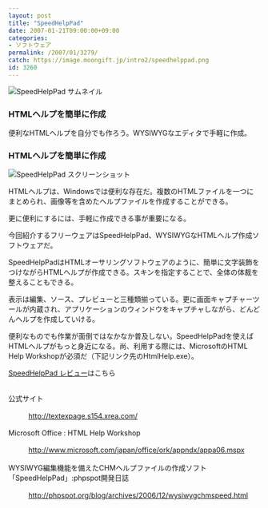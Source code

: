 ```yaml
---
layout: post
title: "SpeedHelpPad"
date: 2007-01-21T09:00:00+09:00
categories:
- ソフトウェア
permalink: /2007/01/3279/
catch: https://image.moongift.jp/intro2/speedhelppad.png
id: 3260
---
```

 ![SpeedHelpPad サムネイル](https://image.moongift.jp/intro2/speedhelppad.t.png "SpeedHelpPad サムネイル")
  

### HTMLヘルプを簡単に作成
  
便利なHTMLヘルプを自分でも作ろう。WYSIWYGなエディタで手軽に作成。  
<!--more-->  

### HTMLヘルプを簡単に作成
  

![SpeedHelpPad スクリーンショット](https://image.moongift.jp/intro2/speedhelppad.png "SpeedHelpPad スクリーンショット")

  

HTMLヘルプは、Windowsでは便利な存在だ。複数のHTMLファイルを一つにまとめられ、画像等を含めたヘルプファイルを作成することができる。

  

更に便利にするには、手軽に作成できる事が重要になる。

  

今回紹介するフリーウェアはSpeedHelpPad、WYSIWYGなHTMLヘルプ作成ソフトウェアだ。

  

SpeedHelpPadはHTMLオーサリングソフトウェアのように、簡単に文字装飾をつけながらHTMLヘルプが作成できる。スキンを指定することで、全体の体裁を整えることもできる。

  

表示は編集、ソース、プレビューと三種類揃っている。更に画面キャプチャーツールが内蔵され、アプリケーションのウィンドウをキャプチャしながら、どんどんヘルプを作成していける。

  

便利なものでも作業が面倒ではなかなか普及しない。SpeedHelpPadを使えばHTMLヘルプがもっと身近になる。尚、利用する際には、MicrosoftのHTML Help Workshopが必須だ（下記リンク先のHtmlHelp.exe）。

  

[SpeedHelpPad レビュー](http://fw.moongift.jp/review/i-3281.html)はこちら

  
<dl>
<br><dt>公式サイト</dt>
<br><dd><a href="http://textexpage.s154.xrea.com/" target="_blank">http://textexpage.s154.xrea.com/</a></dd>
<br><dt>Microsoft Office : HTML Help Workshop</dt>
<br><dd><a href="http://www.microsoft.com/japan/office/ork/appndx/appa06.mspx" target="_blank">http://www.microsoft.com/japan/office/ork/appndx/appa06.mspx</a></dd>
<br><dt>WYSIWYG編集機能を備えたCHMヘルプファイルの作成ソフト「SpeedHelpPad」:phpspot開発日誌</dt>
<br><dd><a href="http://phpspot.org/blog/archives/2006/12/wysiwygchmspeed.html" target="_blank">http://phpspot.org/blog/archives/2006/12/wysiwygchmspeed.html</a></dd>
<br>
</dl>